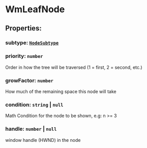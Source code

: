 # **WmLeafNode**

## **Properties**:

### subtype: [`NodeSubtype`](./NodeSubtype)

### priority: `number`

Order in how the tree will be traversed (1 = first, 2 = second, etc.)

### growFactor: `number`

How much of the remaining space this node will take

### condition: `string` | `null`

Math Condition for the node to be shown, e.g: n >= 3

### handle: `number` | `null`

window handle (HWND) in the node

